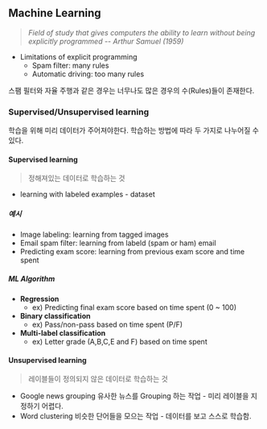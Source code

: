 ## Machine Learning

> <cite>Field of study that gives computers the ability to learn without being explicitly programmed -- Arthur Samuel (1959)
</cite>


- Limitations of explicit programming 
  - Spam filter: many rules
  - Automatic driving: too many rules


스팸 필터와 자율 주행과 같은 경우는 너무나도 많은 경우의 수(Rules)들이 존재한다. 

### Supervised/Unsupervised learning

학습을 위해 미리 데이터가 주어져야한다. 학습하는 방법에 따라 두 가지로 나누어질 수 있다. 

#### Supervised learning 
> 정해져있는 데이터로 학습하는 것 
- learning with labeled examples - dataset

##### 예시
  - Image labeling: learning from tagged images
  - Email spam filter: learning from labeld (spam or ham) email
  - Predicting exam score: learning from previous exam score and time spent

##### ML Algorithm 
- <strong>Regression</strong>
  - ex) Predicting final exam score based on time spent (0 ~ 100) 
- <strong>Binary classification</strong>
  - ex) Pass/non-pass based on time spent (P/F)
- <strong>Multi-label classification</strong>
  - ex) Letter grade (A,B,C,E and F) based on time spent

#### Unsupervised learning
> 레이블들이 정의되지 않은 데이터로 학습하는 것
- Google news grouping
    유사한 뉴스를 Grouping 하는 작업 - 미리 레이블을 지정하기 어렵다.
- Word clustering
    비슷한 단어들을 모으는 작업 - 데이터를 보고 스스로 학습함. 


